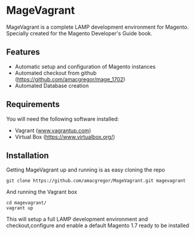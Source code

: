 MageVagrant
===============

MageVagrant is a complete LAMP development environment for Magento. Specially created for the 
Magento Developer's Guide book.

## Features

- Automatic setup and configuration of Magento instances
- Automated checkout from github (https://github.com/amacgregor/mage_1702)
- Automated Database creation

## Requirements

You will need the following software installed:

- Vagrant (www.vagrantup.com)
- Virtual Box (https://www.virtualbox.org/)


## Installation 

Getting MageVagrant up and running is as easy cloning the repo 

````git clone https://github.com/amacgregor/MageVagrant.git magevagrant````

And running the Vagrant box

````
cd magevagrant/
vagrant up
````

This will setup a full LAMP development environment and checkout,configure and enable a 
default Magento 1.7 ready to be installed 

